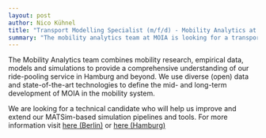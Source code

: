 ```yaml
---
layout: post
author: Nico Kühnel
title: "Transport Modelling Specialist (m/f/d) - Mobility Analytics at MOIA"
summary: "The mobility analytics team at MOIA is looking for a transport modeling specialist (permanent position, Berlin or Hamburg)"
---
```


The Mobility Analytics team combines mobility research, empirical data, models and simulations to provide a comprehensive understanding of our ride-pooling service in Hamburg and beyond. We use diverse (open) data and state-of-the-art technologies to define the mid- and long-term development of MOIA in the mobility system.

We are looking for a technical candidate who will help us improve and extend our MATSim-based simulation pipelines and tools. For more information visit 
[here (Berlin)](https://boards.eu.greenhouse.io/moia/jobs/4212591101) or
[here (Hamburg)](https://boards.eu.greenhouse.io/moia/jobs/4212592101)
